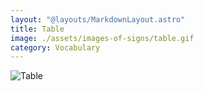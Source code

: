 ```yaml
---
layout: "@layouts/MarkdownLayout.astro"
title: Table
image: ./assets/images-of-signs/table.gif
category: Vocabulary
---
```


![Table](@signs/table.gif)
